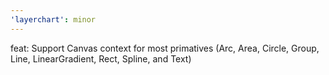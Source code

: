 ```yaml
---
'layerchart': minor
---
```


feat: Support Canvas context for most primatives (Arc, Area, Circle, Group, Line, LinearGradient, Rect, Spline, and Text)
